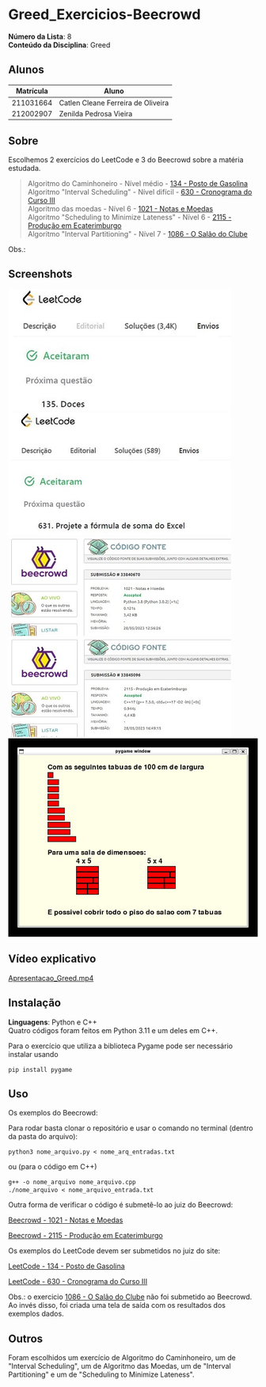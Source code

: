 # Greed_Exercicios-Beecrowd

**Número da Lista**: 8<br>
**Conteúdo da Disciplina**: Greed<br>

## Alunos
| Matrícula | Aluno                              |
| --------- | ---------------------------------- |
| 211031664 | Catlen Cleane Ferreira de Oliveira |
| 212002907 | Zenilda Pedrosa Vieira             |

## Sobre 
Escolhemos 2 exercícios do LeetCode e 3 do Beecrowd sobre a matéria estudada. 

> Algoritmo do Caminhoneiro - Nível médio - [134 - Posto de Gasolina](134/LeetCode_134_Posto_de_Gasolina.py)<br>
> Algoritmo "Interval Scheduling" - Nível difícil - [630 - Cronograma do Curso III](630/LeetCode_630_Cronograma_do_Curso_III.py)<br>
> Algoritmo das moedas - Nível 6 - [1021 - Notas e Moedas](1021/Beecrowd_1021_Notas_e_Moedas.py)<br>
> Algoritmo "Scheduling to Minimize Lateness" - Nível 6 - [2115 - Produção em Ecaterimburgo](2115/Beecrowd_2115_Producao_em_Ecaterimburgo.cpp)<br>
> Algoritmo "Interval Partitioning" - Nível 7 - [1086 - O Salão do Clube](1086/Beecrowd_1086_O_Salão_do_Clube_com_pygame.py)<br>

Obs.:  

## Screenshots

![134](134/Submissao_Aceita_LeetCode_134_Posto_de_Gasolina.JPG)
![630](630/Submissao_Aceita_LeetCode_630_Cronograma_do_Curso_III.JPG)<br>
![1021](1021/Submissao_Aceita_Beecrowd_1021_Notas_e_Moedas.jpg)
![2115](2115/Submissao_Aceita_Beecrowd_2115_Producao_em_Ecaterimburgo.JPG)<br>
![1086](1086/Tela_Resultado_Entrada_1.JPG)<br>

## Vídeo explicativo

[Apresentacao_Greed.mp4](Apresentacao_Greed.mp4)

## Instalação 
**Linguagens**: Python e C++<br> 
Quatro códigos foram feitos em Python 3.11 e um deles em C++.

Para o exercício que utiliza a biblioteca Pygame pode ser necessário instalar usando 

    pip install pygame

## Uso 
Os exemplos do Beecrowd:

Para rodar basta clonar o repositório e usar o comando no terminal (dentro da pasta do arquivo):

    python3 nome_arquivo.py < nome_arq_entradas.txt

ou (para o código em C++)
    
    g++ -o nome_arquivo nome_arquivo.cpp
    ./nome_arquivo < nome_arquivo_entrada.txt

Outra forma de verificar o código é submetê-lo ao juiz do Beecrowd:

[Beecrowd - 1021 - Notas e Moedas](https://www.beecrowd.com.br/judge/pt/problems/view/1021)<br>

[Beecrowd - 2115 - Produção em Ecaterimburgo](https://www.beecrowd.com.br/judge/pt/problems/view/2115)<br>

Os exemplos do LeetCode devem ser submetidos no juiz do site:

[LeetCode - 134 - Posto de Gasolina](https://leetcode.com/problems/gas-station/)<br>

[LeetCode - 630 - Cronograma do Curso III](https://leetcode.com/problems/course-schedule-iii/description/)<br>

Obs.: o exercicio [1086 - O Salão do Clube](1086/Beecrowd_1086_O_Salão_do_Clube_com_pygame.py) não foi submetido ao Beecrowd.<br>
Ao invés disso, foi criada uma tela de saída com os resultados dos exemplos dados.
    
## Outros 
Foram escolhidos um exercício de Algoritmo do Caminhoneiro, um de "Interval Scheduling", um de Algoritmo das Moedas, um de "Interval Partitioning" e um de "Scheduling to Minimize Lateness".
